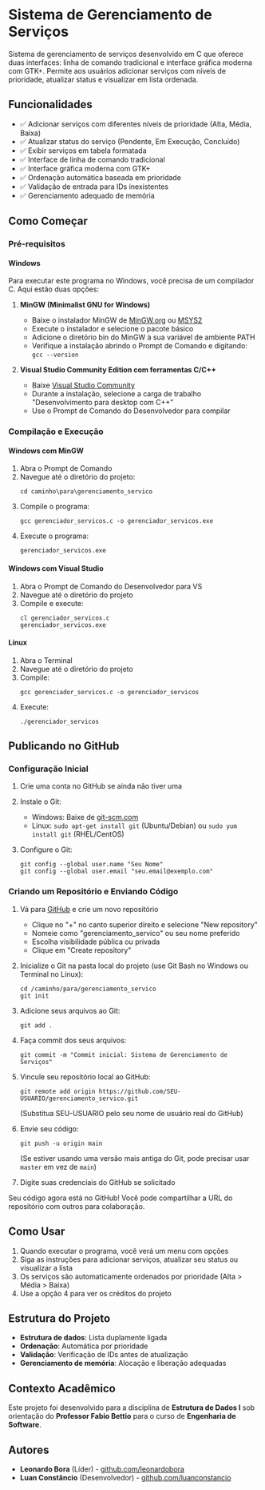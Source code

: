 # Sistema de Gerenciamento de Serviços

Sistema de gerenciamento de serviços desenvolvido em C que oferece duas interfaces: linha de comando tradicional e interface gráfica moderna com GTK+. Permite aos usuários adicionar serviços com níveis de prioridade, atualizar status e visualizar em lista ordenada.

## Funcionalidades

- ✅ Adicionar serviços com diferentes níveis de prioridade (Alta, Média, Baixa)
- ✅ Atualizar status do serviço (Pendente, Em Execução, Concluído)
- ✅ Exibir serviços em tabela formatada
- ✅ Interface de linha de comando tradicional
- ✅ Interface gráfica moderna com GTK+
- ✅ Ordenação automática baseada em prioridade
- ✅ Validação de entrada para IDs inexistentes
- ✅ Gerenciamento adequado de memória

## Como Começar

### Pré-requisitos

#### Windows

Para executar este programa no Windows, você precisa de um compilador C. Aqui estão duas opções:

1. **MinGW (Minimalist GNU for Windows)**
   - Baixe o instalador MinGW de [MinGW.org](https://mingw-w64.org/doku.php/download) ou [MSYS2](https://www.msys2.org/)
   - Execute o instalador e selecione o pacote básico
   - Adicione o diretório bin do MinGW à sua variável de ambiente PATH
   - Verifique a instalação abrindo o Prompt de Comando e digitando: `gcc --version`

2. **Visual Studio Community Edition com ferramentas C/C++**
   - Baixe [Visual Studio Community](https://visualstudio.microsoft.com/vs/community/)
   - Durante a instalação, selecione a carga de trabalho "Desenvolvimento para desktop com C++"
   - Use o Prompt de Comando do Desenvolvedor para compilar

### Compilação e Execução

#### Windows com MinGW

1. Abra o Prompt de Comando
2. Navegue até o diretório do projeto:
   ```
   cd caminho\para\gerenciamento_servico
   ```
3. Compile o programa:
   ```
   gcc gerenciador_servicos.c -o gerenciador_servicos.exe
   ```
4. Execute o programa:
   ```
   gerenciador_servicos.exe
   ```

#### Windows com Visual Studio

1. Abra o Prompt de Comando do Desenvolvedor para VS
2. Navegue até o diretório do projeto
3. Compile e execute:
   ```
   cl gerenciador_servicos.c
   gerenciador_servicos.exe
   ```

#### Linux

1. Abra o Terminal
2. Navegue até o diretório do projeto
3. Compile:
   ```
   gcc gerenciador_servicos.c -o gerenciador_servicos
   ```
4. Execute:
   ```
   ./gerenciador_servicos
   ```

## Publicando no GitHub

### Configuração Inicial

1. Crie uma conta no GitHub se ainda não tiver uma
2. Instale o Git:
   - Windows: Baixe de [git-scm.com](https://git-scm.com/download/win)
   - Linux: `sudo apt-get install git` (Ubuntu/Debian) ou `sudo yum install git` (RHEL/CentOS)

3. Configure o Git:
   ```
   git config --global user.name "Seu Nome"
   git config --global user.email "seu.email@exemplo.com"
   ```

### Criando um Repositório e Enviando Código

1. Vá para [GitHub](https://github.com/) e crie um novo repositório
   - Clique no "+" no canto superior direito e selecione "New repository"
   - Nomeie como "gerenciamento_servico" ou seu nome preferido
   - Escolha visibilidade pública ou privada
   - Clique em "Create repository"

2. Inicialize o Git na pasta local do projeto (use Git Bash no Windows ou Terminal no Linux):
   ```
   cd /caminho/para/gerenciamento_servico
   git init
   ```

3. Adicione seus arquivos ao Git:
   ```
   git add .
   ```

4. Faça commit dos seus arquivos:
   ```
   git commit -m "Commit inicial: Sistema de Gerenciamento de Serviços"
   ```

5. Vincule seu repositório local ao GitHub:
   ```
   git remote add origin https://github.com/SEU-USUARIO/gerenciamento_servico.git
   ```
   (Substitua SEU-USUARIO pelo seu nome de usuário real do GitHub)

6. Envie seu código:
   ```
   git push -u origin main
   ```
   (Se estiver usando uma versão mais antiga do Git, pode precisar usar `master` em vez de `main`)

7. Digite suas credenciais do GitHub se solicitado

Seu código agora está no GitHub! Você pode compartilhar a URL do repositório com outros para colaboração.

## Como Usar

1. Quando executar o programa, você verá um menu com opções
2. Siga as instruções para adicionar serviços, atualizar seu status ou visualizar a lista
3. Os serviços são automaticamente ordenados por prioridade (Alta > Média > Baixa)
4. Use a opção 4 para ver os créditos do projeto

## Estrutura do Projeto

- **Estrutura de dados**: Lista duplamente ligada
- **Ordenação**: Automática por prioridade
- **Validação**: Verificação de IDs antes de atualização
- **Gerenciamento de memória**: Alocação e liberação adequadas

## Contexto Acadêmico

Este projeto foi desenvolvido para a disciplina de **Estrutura de Dados I** sob orientação do **Professor Fabio Bettio** para o curso de **Engenharia de Software**.

## Autores

- **Leonardo Bora** (Líder) - [github.com/leonardobora](https://github.com/leonardobora)
- **Luan Constâncio** (Desenvolvedor) - [github.com/luanconstancio](https://github.com/luanconstancio)
